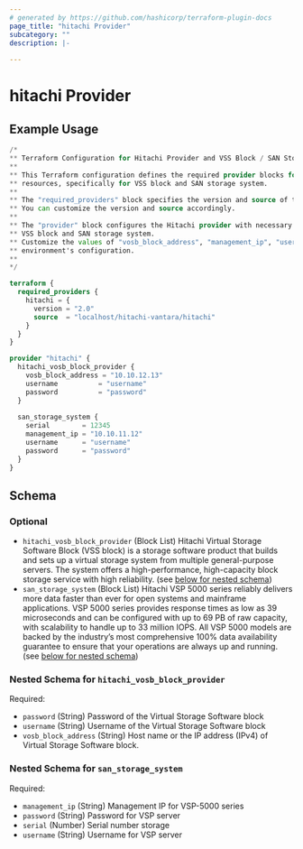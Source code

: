 ```yaml
---
# generated by https://github.com/hashicorp/terraform-plugin-docs
page_title: "hitachi Provider"
subcategory: ""
description: |-
  
---
```


# hitachi Provider



## Example Usage

```terraform
/*
** Terraform Configuration for Hitachi Provider and VSS Block / SAN Storage System
**
** This Terraform configuration defines the required provider blocks for interacting with Hitachi
** resources, specifically for VSS block and SAN storage system.
**
** The "required_providers" block specifies the version and source of the Hitachi provider to be used.
** You can customize the version and source accordingly.
**
** The "provider" block configures the Hitachi provider with necessary authentication details for the
** VSS block and SAN storage system.
** Customize the values of "vosb_block_address", "management_ip", "username", and "password" to match your
** environment's configuration.
**
*/

terraform {
  required_providers {
    hitachi = {
      version = "2.0"
      source  = "localhost/hitachi-vantara/hitachi"
    }
  }
}

provider "hitachi" {
  hitachi_vosb_block_provider {
    vosb_block_address = "10.10.12.13"
    username          = "username"
    password          = "password"
  }
  
  san_storage_system {
    serial        = 12345
    management_ip = "10.10.11.12"
    username      = "username"
    password      = "password"
  }
}
```

<!-- schema generated by tfplugindocs -->
## Schema

### Optional

- `hitachi_vosb_block_provider` (Block List) Hitachi Virtual Storage Software Block (VSS block) is a storage software product that builds and sets up a virtual storage system from multiple general-purpose servers. The system offers a high-performance, high-capacity block storage service with high reliability. (see [below for nested schema](#nestedblock--hitachi_vosb_block_provider))
- `san_storage_system` (Block List) Hitachi VSP 5000 series reliably delivers more data faster than ever for open systems and mainframe applications. VSP 5000 series provides response times as low as 39 microseconds and can be configured with up to 69 PB of raw capacity, with scalability to handle up to 33 million IOPS. All VSP 5000 models are backed by the industry’s most comprehensive 100% data availability guarantee to ensure that your operations are always up and running. (see [below for nested schema](#nestedblock--san_storage_system))

<a id="nestedblock--hitachi_vosb_block_provider"></a>
### Nested Schema for `hitachi_vosb_block_provider`

Required:

- `password` (String) Password of the Virtual Storage Software block
- `username` (String) Username of the Virtual Storage Software block
- `vosb_block_address` (String) Host name or the IP address (IPv4) of Virtual Storage Software block.


<a id="nestedblock--san_storage_system"></a>
### Nested Schema for `san_storage_system`

Required:

- `management_ip` (String) Management IP for VSP-5000 series
- `password` (String) Password for VSP server
- `serial` (Number) Serial number storage
- `username` (String) Username for VSP server
